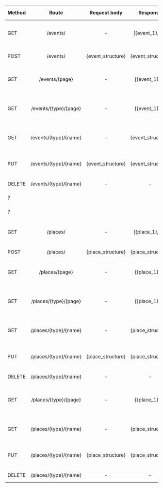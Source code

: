 | Method | Route | Request body | Response | Example URL | Example Response | Example Request Body | Description |
| ------ |:-------:|:-----:|:------:|:------:|:------:|:-----:|:----:|
| GET |  /events/  | - | [{event_1}, ... ] | /events/ | [{event_structure}] | - | Получение 1 страницу списка всех мероприятий |
| POST | /events/ | {event_structure} | {event_structure} | /events/ | {event_structure} | {event_structure} | Добавление нового мероприятия |
| GET | /events/{page} | - | [{event_1},...] | /events/1 | [{event_structure}] | - | Получение n-ной страницы списка всех мероприятий |
| GET | /events/{type}/{page} | - | [{event_1},...] | /events/movies/1 | [{event_structure}] | - | Получение n-ной страницы списка мероприятий одного типа |
| GET | /events/{type}/{name} | - | {event_structure} | /events/movies/need-for-speed | {event_structure} | - | Получение описания одного мероприятия |
| PUT | /events/{type}/{name} | {event_structure} | {event_structure} | /events/movies/need-for-speed | {event_structure} | {event_structure} | Обновить информацию о мероприятии |
| DELETE | /events/{type}/{name} | - | - | /events/movies/need-for-speed | - | - | Удалить мероприятие |
| ? |  |  |  |  |  |  | Кнопка "Хочу попробовать" |
| ? |  | |  |  |  |  | Кнопка "Попробовал" |
| GET |  /places/  | - | [{place_1}, ... ] | /places/ | [{place_structure}] | - | Получение 1 страницу списка всех новых мест |
| POST | /places/ | {place_structure} | {place_structure} | /places/ | {place_structure} | {place_structure} | Добавление нового места |
| GET | /places/{page} | - | [{place_1},...] | /places/1 | [{place_structure}] | - | Получение n-ной страницы списка всех новых места|
| GET | /places/{type}/{page} | - | [{place_1},...] | /places/cafes/1 | [{place_structure}] | - | Получение n-ной страницы списка новых мест одного типа |
| GET | /places/{type}/{name} | - | {place_structure} | /places/cafes/Olivio | {place_structure} | - | Получение описания одного нового места |
| PUT | /places/{type}/{name} | {place_structure} | {place_structure} | /places/cafes/Olivio | {place_structure} | {place_structure} | Обновить информацию о новом месте |
| DELETE | /places/{type}/{name} | - | - | /places/cafes/Olivio | - | - | Удалить Новое место |
| GET | /places/{type}/{page} | - | [{place_1},...] | /places/cafes/1 | [{place_structure}] | - | Получение n-ной страницы списка новых мест одного типа |
| GET | /places/{type}/{name} | - | {place_structure} | /places/cafes/Olivio | {place_structure} | - | Получение описания одного нового места |
| PUT | /places/{type}/{name} | {place_structure} | {place_structure} | /places/cafes/Olivio | {place_structure} | {place_structure} | Обновить информацию о новом месте |
| DELETE | /places/{type}/{name} | - | - | /places/cafes/Olivio | - | - | Удалить Новое место |

